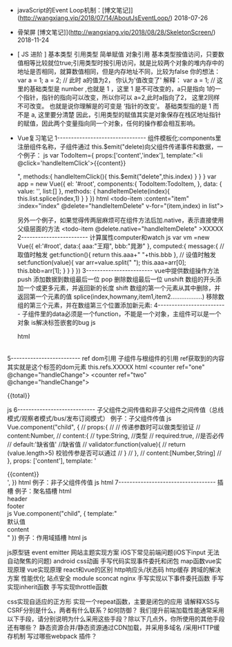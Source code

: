 
- javaScript的Event Loop机制：[博文笔记]](http://wangxiang.vip/2018/07/14/AboutJsEventLoop/) 2018-07-26
- 骨架屏 [博文笔记]](http://wangxiang.vip/2018/08/28/SkeletonScreen/) 2018-11-24
- [ JS 进阶 ] 基本类型 引用类型 简单赋值 对象引用 
  基本类型按值访问，只要数值相等比较就位true;引用类型时按引用访问，就是比较两个对象的堆内存中的地址是否相同，就算数值相同，但是内存地址不同，比较为false
  你的想法： 
  var a = 1; 
  a = 2; // 此时 a的值为2， 你认为'值改变了'
  解释：
  var a = 1; // 这里的基础类型是 number ,也就是 1 ，这里 1 是不可改变的，a只是指向 1的一个指针，指针的指向可以改变，所以你可以 a=2,此时a指向了2， 这里2同样不可改变。
  也就是说你理解是的可变是 ‘指针的改变’。
  基础类型指的是 1 而不是 a, 这里要分清楚
  因此，引用类型的赋值其实是对象保存在栈区地址指针的赋值，因此两个变量指向同一个对象，任何的操作都会相互影响。

  
- Vue复习笔记
1--------------------------------
  组件模板化:components里注册组件名称，子组件通过 this.$emit("delete)向父组件传递事件和数据，一个例子：
  js
    var TodoItem={
        props:['content','index'],
        template:"<li @click='handleItemClick'>{{content}}</li>",
        methods:{
          handleItemClick(){
            this.$emit("delete",this.index)
          }
        }
      }
      var app = new Vue({
        el: '#root',
        components:{
          TodoItem:TodoItem,
        },
        data: {
          value: '',
          list:[]
        },
        methods: {
          handleItemDelete(index){
            this.list.splice(index,1)
          }
        }
      })
  html
      <todo-item :content="item" :index="index" @delete="handleItemDelete" v-for="(item,index) in list"></todo-item>

  另外一个例子，如果觉得传两层麻烦可在组件方法后加.native，表示直接使用父级层面的方法 
  <todo-item  @delete.native="handleItemDelete" >XXXXX</todo-item>
2------------------------
  计算属性computer和watch
  js
    var vm =new Vue({
        el:'#root',
        data:{
          aaa:"王翔",
          bbb:"晁渺"
        },
        computed:{
          message:{
            // 取值时触发
            get:function(){
                return this.aaa+" "+this.bbb
            },
            // 设值时触发
            set:function(value){
              var arr=value.split(" ");
              this.aaa=arr[0];
              this.bbb=arr[1];
            }
          }
        }
      })
3------------------------
  vue中提供数组操作方法
  push 添加数据到数组最后一位
  pop  删除数组最后一位
  unshift 数组的开头添加一个或更多元素，并返回新的长度
  shift  数组的第一个元素从其中删除，并返回第一个元素的值
  splice(index,howmany,item1,item2………………)  移除数组的第三个元素，并在数组第三个位置添加新元素: 
4-------------------------
  子组件里的data必须是一个function，不能是一个对象，主组件可以是一个对象    is解决标签嵌套的bug
  js
    <script>
    Vue.component('row',{
      /*组件里的data必须是一个function，不能是一个对象，根组件可以是一个对象,因为根组件只会被调用1次，而子组件会被多次调用，各个被调用的子组件的data应该是独立的数据存储，如果是一个对象，则会使data变成公共的*/
      data:function(){
        return {
          content:"this a hans"
        }
      },
      template:'<tr><td>{{content}}</td></tr>'
      })
      var vm =new Vue({
        el:'#root',
        data:{
        }
      })
    </script>
  html
    <table>
      <tr is='row'></tr>
      <tr is='row'></tr>
      <tr is='row'></tr>
    </table>
5-------------------------
  ref dom引用 子组件与根组件的引用  ref获取到的内容其实就是这个标签的dom元素 this.refs.XXXXX
  html
    <counter ref="one" @change="handleChange"></counter>
    <counter ref="two" @change="handleChange"></counter>
    <div>{{total}}</div>
  
  js
    <script>
      Vue.component("counter", {
        template: '<div @click="handleClick()">{{number}}</div>',
        data: function () {
          return {
            number: 0
          }
        },
        methods:{
          handleClick(){
            this.number++;
            this.$emit('change')
          }
        }
      })
      var vm = new Vue({
        el: '#root',
        data: {
          total: 0
        },
        methods: {
          handleChange() {
            this.total=this.$refs.one.number+this.$refs.two.number;
          }
        }
      })
    </script>
6----------------------------
  子父组件之间传值和非子父组件之间传值（总线模式/观察者模式/bus/发布订阅模式）
  例子：子父组件传值
  js
    Vue.component("child", {
          // props:{
          //   // 传递参数时可以做类型验证
          //    content:Number,
          //    content:{
          //      type:String,      //类型
          //      required:true,   //是否必传
          //      default:'缺省值'  //缺省值
          //      validator:function(value){
          //          return (value.length>5)   校验传参是否可以通过
          //      }
          // },
          //    content:[Number,String]
          // },
          props: ['content'],
          template: '<div>{{content}}</div>',
        })
  html
    <child :content="123"></child>
  例子：非子父组件传值
  js
    <script>
      // 给Vue实例挂载bus对象，使每个子组件都带有bus
      Vue.prototype.bus = new Vue()
      Vue.component("child", {
        // 子组件里的data必须是方法，child里的content是从父级接收过来的，在Vue中我们要有单向数据流，子组件不能改变父组件传递过来的内容，不然会有警告，所以用拷贝返回
        data: function () {
          return {
            selfContent: this.content
          }
        },
        props: {
          content: String
        },
        template: '<div @click="handleClick">{{selfContent}}</div>',
        methods: {
          handleClick: function () {
            this.bus.$emit('change', this.selfContent)
          }
        },
        // 监听子组件触发事件时  改变的selfContent
        mounted: function () {
          // this指向作用域改变
          var _this = this;
          this.bus.$on("change", function (msg) {
            _this.selfContent = msg;
          })
        }
      })
      var vm = new Vue({
        el: '#root'
      })
    </script>
  html
    <child content="Decc"></child>
    <child content="Leo"></child>
 7-----------------------------------
    插槽 例子：聚名插槽
    html 
          <!-- 聚名插槽 -->
          <div class="header" slot="header">header</div>
          <div class="footer" slot="footer">footer</div>
    js
        Vue.component("child", {
          template:"<div><slot name='header'>默认值</slot>  <div class='content'>content</div>  <slot name='footer'></slot>"
        })
    例子：作用域插槽
    html 
      <child >
        <!-- 作用域插槽  必须以template标签起尾申明，再申明从子组件传过来的接受对象props -->
        <!-- 什么时候用作用域插槽，当子组件做循环，或者某一部分他的dom结构应该由外部传递进来的时候 -->
          <template slot-scope="props">
                <p>{{props.item}}</p>
          </template>
      </child>
    js
    <script>
        // 给Vue实例挂载bus对象，使每个子组件都带有bus
        Vue.prototype.bus = new Vue()
        Vue.component("child", {
          data:function(){
            return{
              list:[1,2,3,4]
            }
          },
          template:"<div><ul><slot v-for='item of list' :item=item></slot></ul></d"
        })

        var vm = new Vue({
          el: '#root'
        })
    </script>
8--------------------------------------
  动态标签和v-once
  html
      <!-- 动态标签 component效果和下面一致-->
      <component :is="type"></component>
      <child-one v-if='type==="child-one"'></child-one>
      <child-two v-if='type==="child-two"'></child-two>
      <button @click='handleBtnClick'>change</button>
  js
    <script>
      // 加v-once让数据不再销毁，反之存入内存，优化性能
      Vue.component("child-one", {
        template:"<div v-once>one</div>"
      })
      Vue.component("child-two", {
        template:"<div v-once>two</div>"
      })
      var vm = new Vue({
        el: '#root',
        data:{
          type:'child-one'
        },
        methods:{
          handleBtnClick(){
            this.type=(this.type=='child-one'?"child-two":"child-one");
          }
        }
      })
    </script>


js原型链
event emitter
网站主题实现方案
iOS下常见前端问题(iOS下input 无法自动聚焦的问题)
android
css动画
手写代码实现事件委托和闭包
map函数vue实现原理
vue实现原理
react和vue的区别
http响应头/状态码
http缓存
跨域的解决方案
性能优化
站点安全
module sconcat nginx
手写实现以下事件委托函数
手写实现inherit函数
手写实现throttle函数

css实现自适应的正方形
实现一个repeat函数，主要是闭包的应用
请解释XSS与CSRF分别是什么，两者有什么联系？如何防御？
我们提升前端加载性能通常采用以下手段，请分别说明为什么采用这些手段？除以下几点外，你所使用的其他手段还有哪些？
静态资源合并/静态资源通过CDN加载，并采用多域名 /采用HTTP缓存机制
写过哪些webpack 插件？
